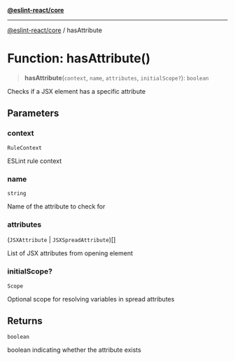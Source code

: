 [**@eslint-react/core**](../README.md)

***

[@eslint-react/core](../README.md) / hasAttribute

# Function: hasAttribute()

> **hasAttribute**(`context`, `name`, `attributes`, `initialScope?`): `boolean`

Checks if a JSX element has a specific attribute

## Parameters

### context

`RuleContext`

ESLint rule context

### name

`string`

Name of the attribute to check for

### attributes

(`JSXAttribute` \| `JSXSpreadAttribute`)[]

List of JSX attributes from opening element

### initialScope?

`Scope`

Optional scope for resolving variables in spread attributes

## Returns

`boolean`

boolean indicating whether the attribute exists

